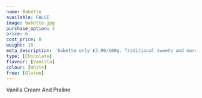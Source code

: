 ```yaml
---
name: Babette
available: FALSE
image: babette.jpg
purchase_option: 3
price: 6
cost_price: 0
weight: 18
meta_description: 'Babette only £3.99/100g. Traditional sweets and more at Humbugs Confectionery Store. Specialists in satisfying your sweet tooth!'
type: [Chocolate]
flavour: [Vanilla]
colour: [White]
free: [Gluten]
---
```

Vanilla Cream And Praline